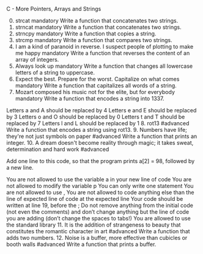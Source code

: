 C - More Pointers, Arrays and Strings

0. strcat
mandatory
Write a function that concatenates two strings.
1. strncat
mandatory
Write a function that concatenates two strings.
2. strncpy
mandatory
Write a function that copies a string.
3. strcmp
mandatory
Write a function that compares two strings.
4. I am a kind of paranoid in reverse. I suspect people of plotting to make me happy
mandatory
Write a function that reverses the content of an array of integers.
5. Always look up
mandatory
Write a function that changes all lowercase letters of a string to uppercase.
6. Expect the best. Prepare for the worst. Capitalize on what comes
mandatory
Write a function that capitalizes all words of a string.
7. Mozart composed his music not for the elite, but for everybody
mandatory
Write a function that encodes a string into 1337.

Letters a and A should be replaced by 4
Letters e and E should be replaced by 3
Letters o and O should be replaced by 0
Letters t and T should be replaced by 7
Letters l and L should be replaced by 1
8. rot13
#advanced
Write a function that encodes a string using rot13.
9. Numbers have life; they're not just symbols on paper
#advanced
Write a function that prints an integer.
10. A dream doesn't become reality through magic; it takes sweat, determination and hard work
#advanced


Add one line to this code, so that the program prints a[2] = 98, followed by a new line.

You are not allowed to use the variable a in your new line of code
You are not allowed to modify the variable p
You can only write one statement
You are not allowed to use ,
You are not allowed to code anything else than the line of expected line of code at the expected line
Your code should be written at line 19, before the ;
Do not remove anything from the initial code (not even the comments)
and don’t change anything but the line of code you are adding (don’t change the spaces to tabs!)
You are allowed to use the standard library
11. It is the addition of strangeness to beauty that constitutes the romantic character in art
#advanced
Write a function that adds two numbers.
12. Noise is a buffer, more effective than cubicles or booth walls
#advanced
Write a function that prints a buffer.
